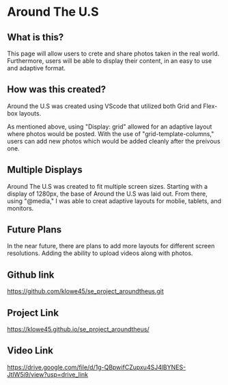 # Around The U.S

## What is this?

This page will allow users to crete and share photos taken in the real world. Furthermore, users will be able to display their content, in an easy to use and adaptive format.

## How was this created?

Around the U.S was created using VScode that utilized both Grid and Flex-box layouts.

As mentioned above, using "Display: grid" allowed for an adaptive layout where photos would be posted. With the use of "grid-template-columns," users can add new photos which would be added cleanly after the preivous one.

## Multiple Displays

Around The U.S was created to fit multiple screen sizes. Starting with a display of 1280px, the base of Around the U.S was laid out. From there, using "@media," I was able to creat adaptive layouts for moblie, tablets, and monitors.

## Future Plans

In the near future, there are plans to add more layouts for different screen resolutions. Adding the ability to upload videos along with photos.

## Github link

https://github.com/klowe45/se_project_aroundtheus.git

## Project Link

https://klowe45.github.io/se_project_aroundtheus/

## Video Link

https://drive.google.com/file/d/1g-QBpwifCZupxu4SJ4lBYNES-JtIW5i9/view?usp=drive_link
